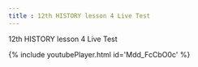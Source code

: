 ```yaml
---
title : 12th HISTORY lesson 4 Live Test
---
```


12th HISTORY lesson 4 Live Test



{% include youtubePlayer.html id='Mdd_FcCbO0c' %}
